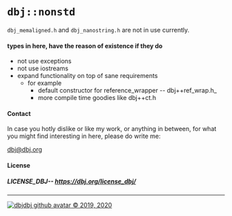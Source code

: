 # `dbj::nonstd`

`dbj_memaligned.h` and `dbj_nanostring.h` are not in use currently.

#### types in here, have the reason of existence if they do 

- not use exceptions
- not use iostreams
- expand functionality on top of sane requirements
  - for example
    - default constructor for reference_wrapper -- dbj++ref_wrap.h_
    - more compile time goodies like dbj++ct.h


#### Contact

In case you hotly dislike or like my work, or anything in between, for what you might find interesting in here, please do write me:

[dbj@dbj.org](mailto:dbj@dbj.org)

#### License

##### LICENSE_DBJ-- https://dbj.org/license_dbj/

---
[![dbjdbj github avatar](https://github.com/dbjdbj.png)
 &copy; 2019, 2020](https://dbj.netlify.com)